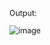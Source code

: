 Output:

![image](https://github.com/user-attachments/assets/2dbd50c8-7524-4e75-b481-5e570edd3dc8)


